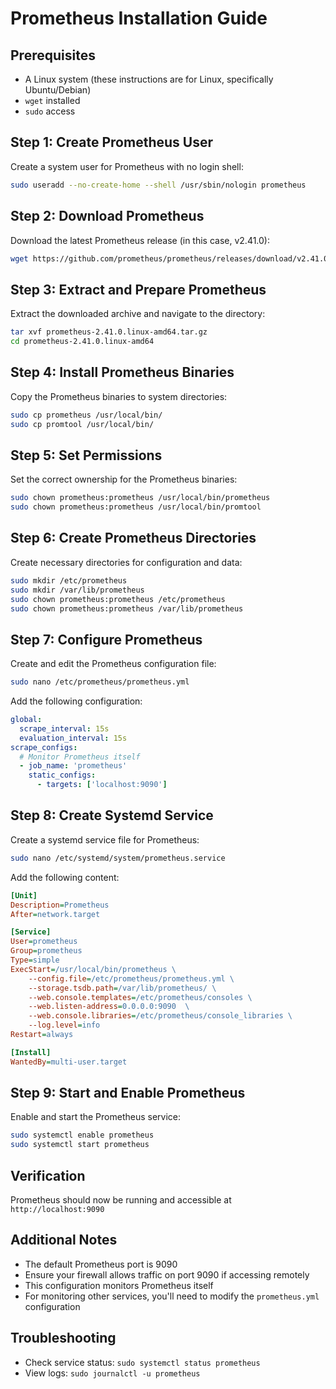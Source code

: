 # Prometheus Installation Guide

## Prerequisites
- A Linux system (these instructions are for Linux, specifically Ubuntu/Debian)
- `wget` installed
- `sudo` access

## Step 1: Create Prometheus User
Create a system user for Prometheus with no login shell:

```bash
sudo useradd --no-create-home --shell /usr/sbin/nologin prometheus
```

## Step 2: Download Prometheus
Download the latest Prometheus release (in this case, v2.41.0):

```bash
wget https://github.com/prometheus/prometheus/releases/download/v2.41.0/prometheus-2.41.0.linux-amd64.tar.gz
```

## Step 3: Extract and Prepare Prometheus
Extract the downloaded archive and navigate to the directory:

```bash
tar xvf prometheus-2.41.0.linux-amd64.tar.gz
cd prometheus-2.41.0.linux-amd64
```

## Step 4: Install Prometheus Binaries
Copy the Prometheus binaries to system directories:

```bash
sudo cp prometheus /usr/local/bin/
sudo cp promtool /usr/local/bin/
```

## Step 5: Set Permissions
Set the correct ownership for the Prometheus binaries:

```bash
sudo chown prometheus:prometheus /usr/local/bin/prometheus
sudo chown prometheus:prometheus /usr/local/bin/promtool
```

## Step 6: Create Prometheus Directories
Create necessary directories for configuration and data:

```bash
sudo mkdir /etc/prometheus
sudo mkdir /var/lib/prometheus
sudo chown prometheus:prometheus /etc/prometheus
sudo chown prometheus:prometheus /var/lib/prometheus
```

## Step 7: Configure Prometheus
Create and edit the Prometheus configuration file:

```bash
sudo nano /etc/prometheus/prometheus.yml
```

Add the following configuration:

```yaml
global:
  scrape_interval: 15s
  evaluation_interval: 15s
scrape_configs:
  # Monitor Prometheus itself
  - job_name: 'prometheus'
    static_configs:
      - targets: ['localhost:9090']
```

## Step 8: Create Systemd Service
Create a systemd service file for Prometheus:

```bash
sudo nano /etc/systemd/system/prometheus.service
```

Add the following content:

```ini
[Unit]
Description=Prometheus
After=network.target

[Service]
User=prometheus
Group=prometheus
Type=simple
ExecStart=/usr/local/bin/prometheus \
    --config.file=/etc/prometheus/prometheus.yml \
    --storage.tsdb.path=/var/lib/prometheus/ \
    --web.console.templates=/etc/prometheus/consoles \
    --web.listen-address=0.0.0.0:9090  \
    --web.console.libraries=/etc/prometheus/console_libraries \
    --log.level=info
Restart=always

[Install]
WantedBy=multi-user.target
```

## Step 9: Start and Enable Prometheus
Enable and start the Prometheus service:

```bash
sudo systemctl enable prometheus
sudo systemctl start prometheus
```

## Verification
Prometheus should now be running and accessible at `http://localhost:9090`

## Additional Notes
- The default Prometheus port is 9090
- Ensure your firewall allows traffic on port 9090 if accessing remotely
- This configuration monitors Prometheus itself
- For monitoring other services, you'll need to modify the `prometheus.yml` configuration

## Troubleshooting
- Check service status: `sudo systemctl status prometheus`
- View logs: `sudo journalctl -u prometheus`
